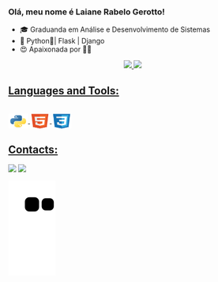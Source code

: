 ### Olá, meu nome é Laiane Rabelo Gerotto!
  - 🎓 Graduanda em Análise e Desenvolvimento de Sistemas
  - 🌱 Python🐍| Flask | Django   
  - 😍 Apaixonada por 🐶🐶
  
 <div align="center">
  <a href="https://github.com/LaianeGerotto">
  <img height="180em" src="https://github-readme-stats.vercel.app/api?username=LaianeGerotto&show_icons=true&theme=dracula&include_all_commits=true&count_private=true"/>
  <img height="180em" src="https://github-readme-stats.vercel.app/api/top-langs/?username=LaianeGerotto&layout=compact&langs_count=7&theme=dracula"/>
</div>
  
  
## Languages and Tools: 
 <div style="display: inline_block"><br>
  <img align="center" alt="Python" height="30" width="40" src="https://raw.githubusercontent.com/devicons/devicon/master/icons/python/python-original.svg">
  <img align="center" alt="HTML" height="30" width="40" src="https://raw.githubusercontent.com/devicons/devicon/master/icons/html5/html5-original.svg">
  <img align="center" alt="CSS" height="30" width="40" src="https://raw.githubusercontent.com/devicons/devicon/master/icons/css3/css3-original.svg">
   
</div>

## Contacts:
  <a href = "mailto:laiane.rabello@gmail.com"><img src="https://img.shields.io/badge/Gmail-D14836?style=for-the-badge&logo=gmail&logoColor=white" target="_blank"></a>
  <a href="https://linkedin.com/in/laiane-rabelo-gerotto-4b30964b" target="_blank"><img src="https://img.shields.io/badge/-LinkedIn-%230077B5?style=for-the-badge&logo=linkedin&logoColor=white" target="_blank"></a> 


![Snake animation](https://github.com/LaianeGerotto/LaianeGerotto/blob/output/github-contribution-grid-snake.svg)
